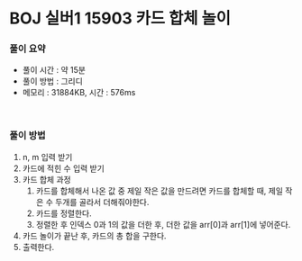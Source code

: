 # BOJ 실버1 15903 카드 합체 놀이

### 풀이 요약

- 풀이 시간 : 약 15분
- 풀이 방법 : 그리디
- 메모리 : 31884KB, 시간 : 576ms

<br>

### 풀이 방법

1. n, m 입력 받기 
2. 카드에 적힌 수 입력 받기 
3. 카드 합체 과정
    1. 카드를 합체해서 나온 값 중 제일 작은 값을 만드려면 카드를 합체할 때, 제일 작은 수 두개를 골라서 더해줘야한다. 
    2. 카드를 정렬한다.
    3. 정렬한 후 인덱스 0과 1의 값을 더한 후, 더한 값을 arr[0]과 arr[1]에 넣어준다.
4. 카드 놀이가 끝난 후, 카드의 총 합을 구한다.
5. 출력한다.
